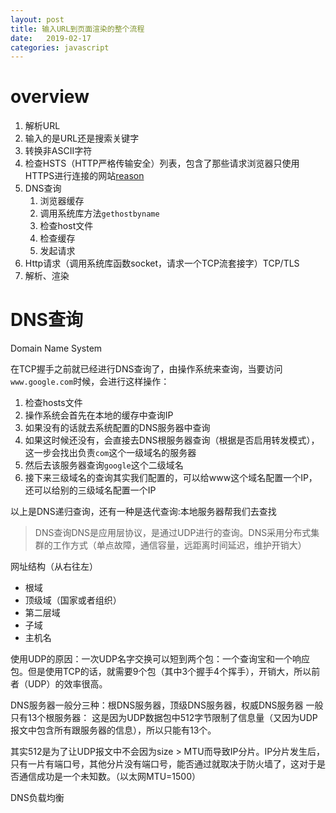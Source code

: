 ```yaml
---
layout: post
title: 输入URL到页面渲染的整个流程
date:   2019-02-17
categories: javascript
---
```


# overview
1. 解析URL
2. 输入的是URL还是搜索关键字
3. 转换非ASCII字符
4. 检查HSTS（HTTP严格传输安全）列表，包含了那些请求浏览器只使用HTTPS进行连接的网站[reason](https://www.jianshu.com/p/caa80c7ad45c)
5. DNS查询
   1. 浏览器缓存
   2. 调用系统库方法`gethostbyname`
   3. 检查host文件
   4. 检查缓存
   5. 发起请求
6. Http请求（调用系统库函数socket，请求一个TCP流套接字）TCP/TLS
7. 解析、渲染

# DNS查询
Domain Name System

在TCP握手之前就已经进行DNS查询了，由操作系统来查询，当要访问`www.google.com`时候，会进行这样操作：
1. 检查hosts文件
2. 操作系统会首先在本地的缓存中查询IP
3. 如果没有的话就去系统配置的DNS服务器中查询
4. 如果这时候还没有，会直接去DNS根服务器查询（根据是否启用转发模式），这一步会找出负责`com`这个一级域名的服务器
5. 然后去该服务器查询`google`这个二级域名
6. 接下来三级域名的查询其实我们配置的，可以给www这个域名配置一个IP，还可以给别的三级域名配置一个IP

以上是DNS递归查询，还有一种是迭代查询:本地服务器帮我们去查找

> DNS查询DNS是应用层协议，是通过UDP进行的查询。DNS采用分布式集群的工作方式（单点故障，通信容量，远距离时间延迟，维护开销大）

网址结构（从右往左）
  - 根域
  - 顶级域（国家或者组织）
  - 第二层域
  - 子域
  - 主机名

使用UDP的原因：一次UDP名字交换可以短到两个包：一个查询宝和一个响应包。但是使用TCP的话，就需要9个包（其中3个握手4个挥手），开销大，所以前者（UDP）的效率很高。

DNS服务器一般分三种：根DNS服务器，顶级DNS服务器，权威DNS服务器
一般只有13个根服务器：
这是因为UDP数据包中512字节限制了信息量（又因为UDP报文中包含所有跟服务器的信息），所以只能有13个。

其实512是为了让UDP报文中不会因为size > MTU而导致IP分片。IP分片发生后，只有一片有端口号，其他分片没有端口号，能否通过就取决于防火墙了，这对于是否通信成功是一个未知数。（以太网MTU=1500）

DNS负载均衡
